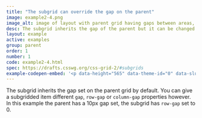 ```yaml
---
title: "The subgrid can override the gap on the parent"
image: example2-4.png
image_alt: image of layout with parent grid having gaps between areas, subgrid with no row gaps.
desc: The subgrid inherits the gap of the parent but it can be changed in the subgrid.
layout: example
active: examples
group: parent
order: 1
number: 1
code: example2-4.html
spec: https://drafts.csswg.org/css-grid-2/#subgrids
example-codepen-embed: '<p data-height="565" data-theme-id="0" data-slug-hash="jRdXYm" data-default-tab="result" data-user="rachelandrew" class="codepen">See the Pen <a href="http://codepen.io/rachelandrew/pen/jRdXYm">Grid by Example 2.4: row-gap set to 0 on the subgrid</a> by rachelandrew (<a href="http://codepen.io/rachelandrew">@rachelandrew</a>) on <a href="http://codepen.io">CodePen</a>.</p>'
---
```


The subgrid inherits the gap set on the parent grid by default. You can give a subgridded item different `gap`, `row-gap` or `column-gap` properties however. In this example the parent has a 10px gap set, the subgrid has `row-gap` set to 0.